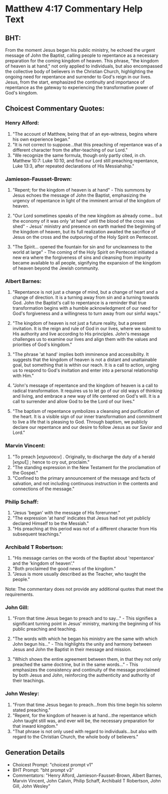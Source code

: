# Matthew 4:17 Commentary Help Text

## BHT:
From the moment Jesus began his public ministry, he echoed the urgent message of John the Baptist, calling people to repentance as a necessary preparation for the coming kingdom of heaven. This phrase, "the kingdom of heaven is at hand," not only applied to individuals, but also encompassed the collective body of believers in the Christian Church, highlighting the ongoing need for repentance and surrender to God's reign in our lives. Jesus, from the start, emphasized the continuity and importance of repentance as the gateway to experiencing the transformative power of God's kingdom.

## Choicest Commentary Quotes:
### Henry Alford:
1. "The account of Matthew, being that of an eye-witness, begins where his own experience began."
2. "It is not correct to suppose...that this preaching of repentance was of a different character from the after-teaching of our Lord."
3. "We recognize the same formula, though only partly cited, in ch. Matthew 10:7: Luke 10:10, and find our Lord still preaching repentance, Luke 13:3, after repeated declarations of His Messiahship."

### Jamieson-Fausset-Brown:
1. "Repent; for the kingdom of heaven is at hand" - This summons by Jesus echoes the message of John the Baptist, emphasizing the urgency of repentance in light of the imminent arrival of the kingdom of heaven.

2. "Our Lord sometimes speaks of the new kingdom as already come... but the economy of it was only 'at hand' until the blood of the cross was shed" - Jesus' ministry and presence on earth marked the beginning of the kingdom of heaven, but its full realization awaited the sacrifice of Jesus on the cross and the outpouring of the Holy Spirit on Pentecost.

3. "The Spirit... opened the fountain for sin and for uncleanness to the world at large" - The coming of the Holy Spirit on Pentecost initiated a new era where the forgiveness of sins and cleansing from impurity became available to all people, signifying the expansion of the kingdom of heaven beyond the Jewish community.

### Albert Barnes:
1. "Repentance is not just a change of mind, but a change of heart and a change of direction. It is a turning away from sin and a turning towards God. John the Baptist's call to repentance is a reminder that true transformation begins with a humble acknowledgment of our need for God's forgiveness and a willingness to turn away from our sinful ways."

2. "The kingdom of heaven is not just a future reality, but a present invitation. It is the reign and rule of God in our lives, where we submit to His authority and live according to His principles. John's message challenges us to examine our lives and align them with the values and priorities of God's kingdom."

3. "The phrase 'at hand' implies both imminence and accessibility. It suggests that the kingdom of heaven is not a distant and unattainable goal, but something that is within our reach. It is a call to action, urging us to respond to God's invitation and enter into a personal relationship with Him."

4. "John's message of repentance and the kingdom of heaven is a call to radical transformation. It requires us to let go of our old ways of thinking and living, and embrace a new way of life centered on God's will. It is a call to surrender and allow God to be the Lord of our lives."

5. "The baptism of repentance symbolizes a cleansing and purification of the heart. It is a visible sign of our inner transformation and commitment to live a life that is pleasing to God. Through baptism, we publicly declare our repentance and our desire to follow Jesus as our Savior and Lord."

### Marvin Vincent:
1. "To preach [κηρυσσειν] . Originally, to discharge the duty of a herald [κηρυξ] ; hence to cry out, proclaim."
2. "The standing expression in the New Testament for the proclamation of the Gospel."
3. "Confined to the primary announcement of the message and facts of salvation, and not including continuous instruction in the contents and connections of the message."

### Philip Schaff:
1. "Jesus 'began' with the message of His forerunner."
2. "The expression 'at hand' indicates that Jesus had not yet publicly declared Himself to be the Messiah."
3. "His preaching at this period was not of a different character from His subsequent teachings."

### Archibald T Robertson:
1. "His message carries on the words of the Baptist about 'repentance' and the 'kingdom of heaven'." 
2. "Both proclaimed the good news of the kingdom."
3. "Jesus is more usually described as the Teacher, who taught the people."

Note: The commentary does not provide any additional quotes that meet the requirements.

### John Gill:
1. "From that time Jesus began to preach and to say..." - This signifies a significant turning point in Jesus' ministry, marking the beginning of his public preaching and teaching. 

2. "The words with which he began his ministry are the same with which John begun his..." - This highlights the unity and harmony between Jesus and John the Baptist in their message and mission. 

3. "Which shows the entire agreement between them, in that they not only preached the same doctrine, but in the same words..." - This emphasizes the consistency and continuity of the message proclaimed by both Jesus and John, reinforcing the authenticity and authority of their teachings.

### John Wesley:
1. "From that time Jesus began to preach...from this time begin his solemn stated preaching." 
2. "Repent, for the kingdom of heaven is at hand...the repentance which John taught still was, and ever will be, the necessary preparation for that inward kingdom." 
3. "That phrase is not only used with regard to individuals...but also with regard to the Christian Church, the whole body of believers."


## Generation Details
- Choicest Prompt: "choicest prompt v1"
- BHT Prompt: "bht prompt v3"
- Commentators: "Henry Alford, Jamieson-Fausset-Brown, Albert Barnes, Marvin Vincent, John Calvin, Philip Schaff, Archibald T Robertson, John Gill, John Wesley"
